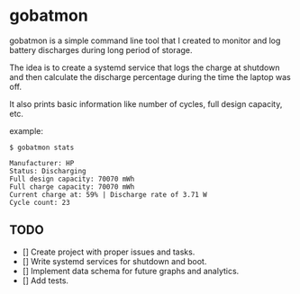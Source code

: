 # gobatmon

gobatmon is a simple command line tool that I created to monitor and log battery discharges during long period of  storage.

The idea is to create a systemd service that logs the charge at shutdown and then calculate the discharge percentage during the time the laptop was off.

It also prints basic information like number of cycles, full design capacity, etc.

example:

```shell
$ gobatmon stats

Manufacturer: HP
Status: Discharging
Full design capacity: 70070 mWh
Full charge capacity: 70070 mWh
Current charge at: 59% | Discharge rate of 3.71 W
Cycle count: 23
```

## TODO

- [] Create project with proper issues and tasks.
- [] Write systemd services for shutdown and boot.
- [] Implement data schema for future graphs and analytics.
- [] Add tests.
